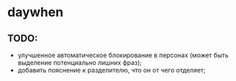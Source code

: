 # daywhen

## TODO:
* улучшенное автоматическое блокирование в персонах (может быть выделение потенциально лишних фраз);
* добавить пояснение к разделителю, что он от чего отделяет;
